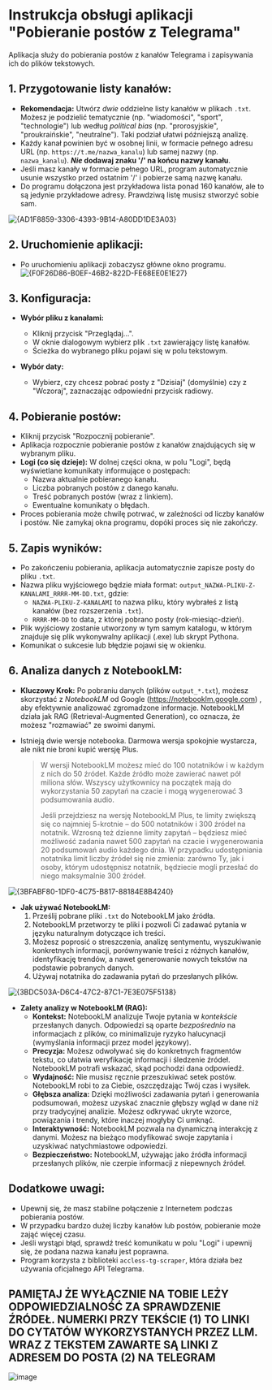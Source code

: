 # Instrukcja obsługi aplikacji "Pobieranie postów z Telegrama"

Aplikacja służy do pobierania postów z kanałów Telegrama i zapisywania ich do plików tekstowych.

## 1. Przygotowanie listy kanałów:

*   **Rekomendacja:** Utwórz *dwie* oddzielne listy kanałów w plikach `.txt`. Możesz je podzielić tematycznie (np. "wiadomości", "sport", "technologie") lub według *political bias* (np. "prorosyjskie", "proukraińskie", "neutralne"). Taki podział ułatwi późniejszą analizę.
*   Każdy kanał powinien być w osobnej linii, w formacie pełnego adresu URL (np. `https://t.me/nazwa_kanalu`) lub samej nazwy (np. `nazwa_kanalu`).  ***Nie* dodawaj znaku '/' na końcu nazwy kanału**.
*   Jeśli masz kanały w formacie pełnego URL, program automatycznie usunie wszystko przed ostatnim '/' i pobierze samą nazwę kanału.
*   Do programu dołączona jest przykładowa lista ponad 160 kanałów, ale to są jedynie przykładowe adresy. Prawdziwą listę musisz stworzyć sobie sam.

![{AD1F8859-3306-4393-9B14-A80DD1DE3A03}](https://github.com/user-attachments/assets/36ba23a4-fad8-4935-9bdf-cbc9ccbe3f8a)


## 2. Uruchomienie aplikacji:

*   Po uruchomieniu aplikacji zobaczysz główne okno programu.
 ![{F0F26D86-B0EF-46B2-822D-FE68EE0E1E27}](https://github.com/user-attachments/assets/04bf1421-ca6f-4ef3-bce8-47b24e52986d)


## 3. Konfiguracja:

*   **Wybór pliku z kanałami:**
    *   Kliknij przycisk "Przeglądaj...".
    *   W oknie dialogowym wybierz plik `.txt` zawierający listę kanałów.
    *   Ścieżka do wybranego pliku pojawi się w polu tekstowym.

*   **Wybór daty:**
    *   Wybierz, czy chcesz pobrać posty z "Dzisiaj" (domyślnie) czy z "Wczoraj", zaznaczając odpowiedni przycisk radiowy.

## 4. Pobieranie postów:

*   Kliknij przycisk "Rozpocznij pobieranie".
*   Aplikacja rozpocznie pobieranie postów z kanałów znajdujących się w wybranym pliku.
*   **Logi (co się dzieje):** W dolnej części okna, w polu "Logi", będą wyświetlane komunikaty informujące o postępach:
    *   Nazwa aktualnie pobieranego kanału.
    *   Liczba pobranych postów z danego kanału.
    *   Treść pobranych postów (wraz z linkiem).
    *   Ewentualne komunikaty o błędach.
*   Proces pobierania może chwilę potrwać, w zależności od liczby kanałów i postów. Nie zamykaj okna programu, dopóki proces się nie zakończy.

## 5. Zapis wyników:

*   Po zakończeniu pobierania, aplikacja automatycznie zapisze posty do pliku `.txt`.
*   Nazwa pliku wyjściowego będzie miała format: `output_NAZWA-PLIKU-Z-KANALAMI_RRRR-MM-DD.txt`, gdzie:
    *   `NAZWA-PLIKU-Z-KANALAMI` to nazwa pliku, który wybrałeś z listą kanałów (bez rozszerzenia `.txt`).
    *   `RRRR-MM-DD` to data, z której pobrano posty (rok-miesiąc-dzień).
*   Plik wyjściowy zostanie utworzony w tym samym katalogu, w którym znajduje się plik wykonywalny aplikacji (.exe) lub skrypt Pythona.
*   Komunikat o sukcesie lub błędzie pojawi się w okienku.

## 6. Analiza danych z NotebookLM:

*   **Kluczowy Krok:** Po pobraniu danych (plików `output_*.txt`), możesz skorzystać z *NotebookLM* od Google (https://notebooklm.google.com) , aby efektywnie analizować zgromadzone informacje. NotebookLM działa jak RAG (Retrieval-Augmented Generation), co oznacza, że możesz "rozmawiać" ze swoimi danymi.

   * Istnieją dwie wersje notebooka. Darmowa wersja spokojnie wystarcza, ale nikt nie broni kupić wersję Plus.
       > W wersji NotebookLM możesz mieć do 100 notatników i w każdym z nich do 50 źródeł. Każde źródło może zawierać nawet pół miliona słów. Wszyscy użytkownicy na początek mają do wykorzystania 50 zapytań na czacie i mogą wygenerować 3 podsumowania audio.
       >
       > Jeśli przejdziesz na wersję NotebookLM Plus, te limity zwiększą się co najmniej 5-krotnie – do 500 notatników i 300 źródeł na notatnik. Wzrosną też dzienne limity zapytań – będziesz mieć możliwość zadania nawet 500 zapytań na czacie i wygenerowania 20 podsumowań audio każdego dnia. W przypadku udostępniania notatnika limit liczby źródeł się nie zmienia: zarówno Ty, jak i osoby, którym udostępnisz notatnik, będziecie mogli przesłać do niego maksymalnie 300 źródeł.

![{3BFABF80-1DF0-4C75-B817-88184E8B4240}](https://github.com/user-attachments/assets/5c66fa81-4d65-4c38-b97d-436fc4752983)

       



*   **Jak używać NotebookLM:**
    1.  Prześlij pobrane pliki `.txt` do NotebookLM jako źródła.
    2.  NotebookLM przetworzy te pliki i pozwoli Ci zadawać pytania w języku naturalnym dotyczące ich treści.
    3.  Możesz poprosić o streszczenia, analizę sentymentu, wyszukiwanie konkretnych informacji, porównywanie treści z różnych kanałów, identyfikację trendów, a nawet generowanie nowych tekstów na podstawie pobranych danych.
    4.  Używaj notatnika do zadawania pytań do przesłanych plików.
 
 ![{3BDC503A-D6C4-47C2-87C1-7E3E075F5138}](https://github.com/user-attachments/assets/8f2c9535-5d6a-4776-a7bc-a738fcde6578)


*   **Zalety analizy w NotebookLM (RAG):**
    *   **Kontekst:** NotebookLM analizuje Twoje pytania w *kontekście* przesłanych danych. Odpowiedzi są oparte *bezpośrednio* na informacjach z plików, co minimalizuje ryzyko halucynacji (wymyślania informacji przez model językowy).
    *   **Precyzja:** Możesz odwoływać się do konkretnych fragmentów tekstu, co ułatwia weryfikację informacji i śledzenie źródeł. NotebookLM potrafi wskazać, skąd pochodzi dana odpowiedź.
    *   **Wydajność:** Nie musisz ręcznie przeszukiwać setek postów. NotebookLM robi to za Ciebie, oszczędzając Twój czas i wysiłek.
    *   **Głębsza analiza:** Dzięki możliwości zadawania pytań i generowania podsumowań, możesz uzyskać znacznie głębszy wgląd w dane niż przy tradycyjnej analizie. Możesz odkrywać ukryte wzorce, powiązania i trendy, które inaczej mogłyby Ci umknąć.
    *   **Interaktywność:** NotebookLM pozwala na dynamiczną interakcję z danymi. Możesz na bieżąco modyfikować swoje zapytania i uzyskiwać natychmiastowe odpowiedzi.
    *   **Bezpieczeństwo:** NotebookLM, używając jako źródła informacji przesłanych plików, nie czerpie informacji z niepewnych źródeł.

## Dodatkowe uwagi:

*   Upewnij się, że masz stabilne połączenie z Internetem podczas pobierania postów.
*   W przypadku bardzo dużej liczby kanałów lub postów, pobieranie może zająć więcej czasu.
*   Jeśli wystąpi błąd, sprawdź treść komunikatu w polu "Logi" i upewnij się, że podana nazwa kanału jest poprawna.
*   Program korzysta z biblioteki `accless-tg-scraper`, która działa bez używania oficjalnego API Telegrama.

##  PAMIĘTAJ ŻE WYŁĄCZNIE NA TOBIE LEŻY ODPOWIEDZIALNOŚĆ ZA SPRAWDZENIE ŹRÓDEŁ. NUMERKI PRZY TEKŚCIE (1) TO LINKI DO CYTATÓW WYKORZYSTANYCH PRZEZ LLM. WRAZ Z TEKSTEM ZAWARTE SĄ LINKI Z ADRESEM DO POSTA (2) NA TELEGRAM
![image](https://github.com/user-attachments/assets/3779eb4f-2f3a-4b82-a3e4-1170598bed5f)


